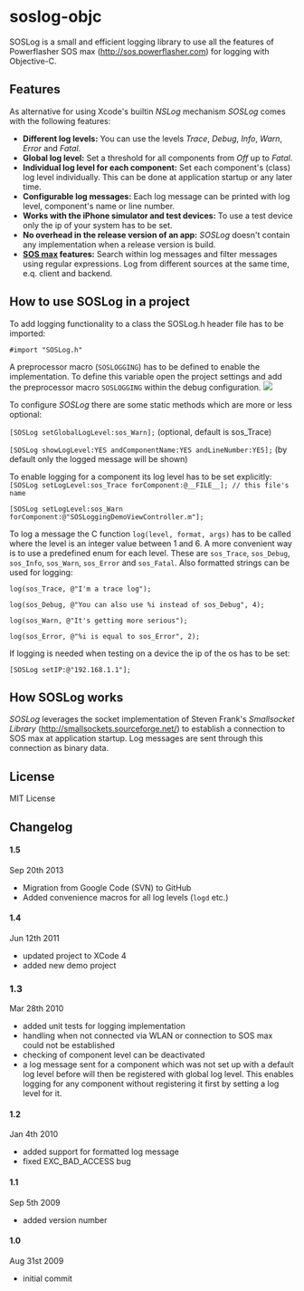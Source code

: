 soslog-objc
===========

SOSLog is a small and efficient logging library to use all the features of Powerflasher SOS max (http://sos.powerflasher.com) for logging with Objective-C.

## Features

As alternative for using Xcode's builtin _NSLog_ mechanism _SOSLog_ comes with the following features:
  * **Different log levels:**
  You can use the levels _Trace_, _Debug_, _Info_, _Warn_, _Error_ and _Fatal_.
  * **Global log level:**
  Set a threshold for all components from _Off_ up to _Fatal_.
  * **Individual log level for each component:**
  Set each component's (class) log level individually. This can be done at application startup or any later time.
  * **Configurable log messages:**
  Each log message can be printed with log level, component's name or line number.
  * **Works with the iPhone simulator and test devices:**
  To use a test device only the ip of your system has to be set.
  * **No overhead in the release version of an app:**
  _SOSLog_ doesn't contain any implementation when a release version is build.
  * **<a href="http://sos.powerflasher.com">SOS max</a> features:**
  Search within log messages and filter messages using regular expressions. Log from different sources at the same time, e.q. client and backend.

## How to use SOSLog in a project

To add logging functionality to a class the SOSLog.h header file has to be imported:

  `#import "SOSLog.h"`

A preprocessor macro (`SOSLOGGING`) has to be defined to enable the implementation. To define this variable open the project settings and add the preprocessor macro `SOSLOGGING` within the debug configuration.
<img src="https://raw.github.com/testzugang/soslog-objc/master/assets/SOSLog%20preprocessor%20setting%20XCode%204.png"/>

To configure _SOSLog_ there are some static methods which are more or less optional:

  `[SOSLog setGlobalLogLevel:sos_Warn];` (optional, default is sos_Trace)

  `[SOSLog showLogLevel:YES andComponentName:YES andLineNumber:YES];` (by default only the logged message will be shown)

To enable logging for a component its log level has to be set explicitly:
  `[SOSLog setLogLevel:sos_Trace forComponent:@__FILE__]; // this file's name`

  `[SOSLog setLogLevel:sos_Warn forComponent:@"SOSLoggingDemoViewController.m"];`

To log a message the C function `log(level, format, args)` has to be called where the level is an integer value between 1 and 6. A more convenient way is to use a predefined enum for each level. These are `sos_Trace`, `sos_Debug`, `sos_Info`, `sos_Warn`, `sos_Error` and `sos_Fatal`. Also formatted strings can be used for logging:

  `log(sos_Trace, @"I'm a trace log");`

  `log(sos_Debug, @"You can also use %i instead of sos_Debug", 4);`

  `log(sos_Warn, @"It's getting more serious");`

  `log(sos_Error, @"%i is equal to sos_Error", 2);`

If logging is needed when testing on a device the ip of the os has to be set:

  `[SOSLog setIP:@"192.168.1.1"];`

## How SOSLog works

_SOSLog_ leverages the socket implementation of Steven Frank's _Smallsocket Library_ (http://smallsockets.sourceforge.net/) to establish a connection to SOS max at application startup. Log messages are sent through this connection as binary data.


## License

MIT License

## Changelog

#### 1.5
Sep 20th 2013
* Migration from Google Code (SVN) to GitHub
* Added convenience macros for all log levels (`logd` etc.)

#### 1.4
Jun 12th 2011
 * updated project to XCode 4
 * added new demo project

### 1.3
Mar 28th 2010
 * added unit tests for logging implementation
 * handling when not connected via WLAN or connection to SOS max could not be established
 * checking of component level can be deactivated
 * a log message sent for a component which was not set up with a default log level before will then be registered with global log level. This enables logging for any component without registering it first by setting a log level for it.

#### 1.2
Jan 4th 2010
 * added support for formatted log message
 * fixed EXC_BAD_ACCESS bug

#### 1.1
Sep 5th 2009
 * added version number

#### 1.0
Aug 31st 2009
 * initial commit
